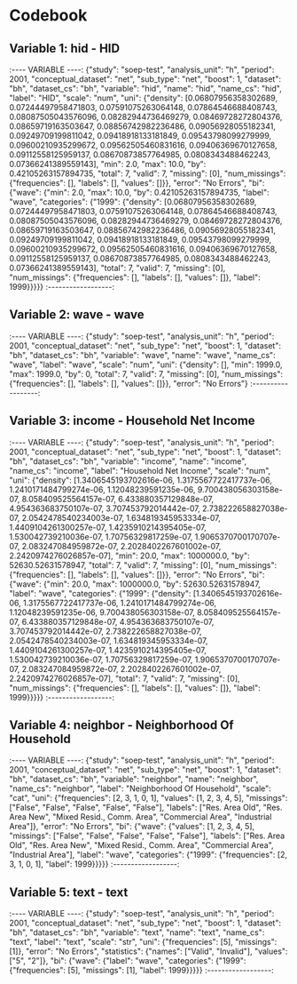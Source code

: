 # Codebook


## Variable 1: hid - HID

:---- VARIABLE ----:
{"study": "soep-test", "analysis_unit": "h", "period": 2001, "conceptual_dataset": "net", "sub_type": "net", "boost": 1, "dataset": "bh", "dataset_cs": "bh", "variable": "hid", "name": "hid", "name_cs": "hid", "label": "HID", "scale": "num", "uni": {"density": [0.06807956358302689, 0.07244497958471803, 0.07591075263064148, 0.07864546688408743, 0.08087505043576096, 0.08282944736469279, 0.08469728272804376, 0.08659719163503647, 0.08856742982236486, 0.09056928055182341, 0.09249709199811042, 0.09418918133181849, 0.09543798099279999, 0.09600210935299672, 0.09562505460831616, 0.09406369670127658, 0.09112558125959137, 0.08670873857764985, 0.0808343488462243, 0.07366241389559143], "min": 2.0, "max": 10.0, "by": 0.42105263157894735, "total": 7, "valid": 7, "missing": [0], "num_missings": {"frequencies": [], "labels": [], "values": []}}, "error": "No Errors", "bi": {"wave": {"min": 2.0, "max": 10.0, "by": 0.42105263157894735, "label": "wave", "categories": {"1999": {"density": [0.06807956358302689, 0.07244497958471803, 0.07591075263064148, 0.07864546688408743, 0.08087505043576096, 0.08282944736469279, 0.08469728272804376, 0.08659719163503647, 0.08856742982236486, 0.09056928055182341, 0.09249709199811042, 0.09418918133181849, 0.09543798099279999, 0.09600210935299672, 0.09562505460831616, 0.09406369670127658, 0.09112558125959137, 0.08670873857764985, 0.0808343488462243, 0.07366241389559143], "total": 7, "valid": 7, "missing": [0], "num_missings": {"frequencies": [], "labels": [], "values": []}, "label": 1999}}}}}
:------------------:
    

## Variable 2: wave - wave

:---- VARIABLE ----:
{"study": "soep-test", "analysis_unit": "h", "period": 2001, "conceptual_dataset": "net", "sub_type": "net", "boost": 1, "dataset": "bh", "dataset_cs": "bh", "variable": "wave", "name": "wave", "name_cs": "wave", "label": "wave", "scale": "num", "uni": {"density": [], "min": 1999.0, "max": 1999.0, "by": 0, "total": 7, "valid": 7, "missing": [0], "num_missings": {"frequencies": [], "labels": [], "values": []}}, "error": "No Errors"}
:------------------:
    

## Variable 3: income - Household Net Income

:---- VARIABLE ----:
{"study": "soep-test", "analysis_unit": "h", "period": 2001, "conceptual_dataset": "net", "sub_type": "net", "boost": 1, "dataset": "bh", "dataset_cs": "bh", "variable": "income", "name": "income", "name_cs": "income", "label": "Household Net Income", "scale": "num", "uni": {"density": [1.3406545193702616e-06, 1.3175567722417737e-06, 1.2410171484799274e-06, 1.12048239591235e-06, 9.700438056303158e-07, 8.058409525564157e-07, 6.433880357129848e-07, 4.954363683750107e-07, 3.707453792014442e-07, 2.738222658827038e-07, 2.0542478540234003e-07, 1.634819345953334e-07, 1.4409104261300257e-07, 1.4235910214395405e-07, 1.530042739210036e-07, 1.70756329817259e-07, 1.9065370700170707e-07, 2.083247084959872e-07, 2.2028402267601002e-07, 2.2420974276026857e-07], "min": 20.0, "max": 1000000.0, "by": 52630.52631578947, "total": 7, "valid": 7, "missing": [0], "num_missings": {"frequencies": [], "labels": [], "values": []}}, "error": "No Errors", "bi": {"wave": {"min": 20.0, "max": 1000000.0, "by": 52630.52631578947, "label": "wave", "categories": {"1999": {"density": [1.3406545193702616e-06, 1.3175567722417737e-06, 1.2410171484799274e-06, 1.12048239591235e-06, 9.700438056303158e-07, 8.058409525564157e-07, 6.433880357129848e-07, 4.954363683750107e-07, 3.707453792014442e-07, 2.738222658827038e-07, 2.0542478540234003e-07, 1.634819345953334e-07, 1.4409104261300257e-07, 1.4235910214395405e-07, 1.530042739210036e-07, 1.70756329817259e-07, 1.9065370700170707e-07, 2.083247084959872e-07, 2.2028402267601002e-07, 2.2420974276026857e-07], "total": 7, "valid": 7, "missing": [0], "num_missings": {"frequencies": [], "labels": [], "values": []}, "label": 1999}}}}}
:------------------:
    

## Variable 4: neighbor - Neighborhood Of Household

:---- VARIABLE ----:
{"study": "soep-test", "analysis_unit": "h", "period": 2001, "conceptual_dataset": "net", "sub_type": "net", "boost": 1, "dataset": "bh", "dataset_cs": "bh", "variable": "neighbor", "name": "neighbor", "name_cs": "neighbor", "label": "Neighborhood Of Household", "scale": "cat", "uni": {"frequencies": [2, 3, 1, 0, 1], "values": [1, 2, 3, 4, 5], "missings": ["False", "False", "False", "False", "False"], "labels": ["Res. Area Old", "Res. Area New", "Mixed Resid., Comm. Area", "Commercial Area", "Industrial Area"]}, "error": "No Errors", "bi": {"wave": {"values": [1, 2, 3, 4, 5], "missings": ["False", "False", "False", "False", "False"], "labels": ["Res. Area Old", "Res. Area New", "Mixed Resid., Comm. Area", "Commercial Area", "Industrial Area"], "label": "wave", "categories": {"1999": {"frequencies": [2, 3, 1, 0, 1], "label": 1999}}}}}
:------------------:
    

## Variable 5: text - text

:---- VARIABLE ----:
{"study": "soep-test", "analysis_unit": "h", "period": 2001, "conceptual_dataset": "net", "sub_type": "net", "boost": 1, "dataset": "bh", "dataset_cs": "bh", "variable": "text", "name": "text", "name_cs": "text", "label": "text", "scale": "str", "uni": {"frequencies": [5], "missings": [1]}, "error": "No Errors", "statistics": {"names": ["Valid", "Invalid"], "values": ["5", "2"]}, "bi": {"wave": {"label": "wave", "categories": {"1999": {"frequencies": [5], "missings": [1], "label": 1999}}}}}
:------------------:
    
